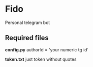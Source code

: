 # Fido
Personal telegram bot

## Required files

**config.py**
authorId = 'your numeric tg id'

**token.txt**
just token without quotes

